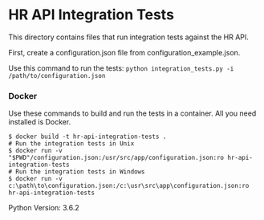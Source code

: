 # HR API Integration Tests

This directory contains files that run integration tests against the HR API.

First, create a configuration.json file from configuration\_example.json.

Use this command to run the tests:
`python integration_tests.py -i /path/to/configuration.json`

### Docker

Use these commands to build and run the tests in a container. All you need installed is Docker.

```shell
$ docker build -t hr-api-integration-tests .
# Run the integration tests in Unix
$ docker run -v "$PWD"/configuration.json:/usr/src/app/configuration.json:ro hr-api-integration-tests
# Run the integration tests in Windows
$ docker run -v c:\path\to\configuration.json:/c:\usr\src\app\configuration.json:ro hr-api-integration-tests
```

Python Version: 3.6.2
